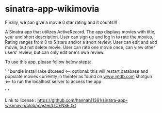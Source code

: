 # sinatra-app-wikimovia

Finally, we can give a movie 0 star rating and it counts!!!

A Sinatra app that utilizes ActiveRecord.  The app displays movies with title, year and short description. User can sign up and log in to rate the movies. Rating ranges from 0 to 5 stars and/or a short review.  User can edit and add movie, but not delete movie.  User can rate one movie once, can view other users' review, but can only edit one's own review.

To use this app, please follow below steps:

'''
bundle install
rake db:seed <== optional: this will restart database and populate movies currently in theater as found on www.imdb.com
shotgun <== to run the localhost server to access the app

'''



Link to license : https://github.com/hannah11361/sinatra-app-wikimovia/blob/master/LICENSE.txt

